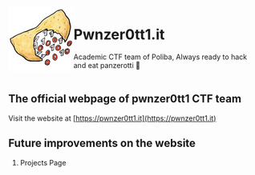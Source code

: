 <img align="left" src="./static/favicon.png" width="130" height="130"/>

# Pwnzer0tt1.it

Academic CTF team of Poliba, Always ready to hack and eat panzerotti 🚩
<br /><br />
## The official webpage of pwnzer0tt1 CTF team
Visit the website at [https://pwnzer0tt1.it](https://pwnzer0tt1.it)

## Future improvements on the website
1. Projects Page
